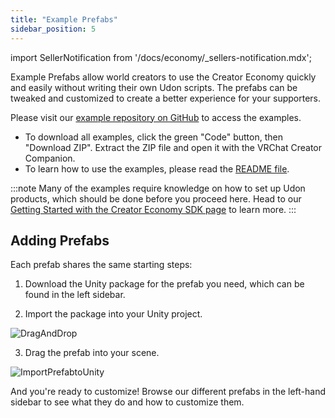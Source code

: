 ```yaml
---
title: "Example Prefabs"
sidebar_position: 5
---
```


import SellerNotification from '/docs/economy/_sellers-notification.mdx';

<SellerNotification/>

Example Prefabs allow world creators to use the Creator Economy quickly and easily without writing their own Udon scripts. The prefabs can be tweaked and customized to create a better experience for your supporters.

Please visit our [example repository on GitHub](https://github.com/vrchat-community/examples-creator-economy) to access the examples.
- To download all examples, click the green "Code" button, then "Download ZIP". Extract the ZIP file and open it with the VRChat Creator Companion.
- To learn how to use the examples, please read the [README file](https://github.com/vrchat-community/examples-creator-economy#readme).

:::note
Many of the examples require knowledge on how to set up Udon products, which should be done before you proceed here. Head to our [Getting Started with the Creator Economy SDK page](/economy/sdk/getting-started/) to learn more.
:::

## Adding Prefabs

Each prefab shares the same starting steps:

1. Download the Unity package for the prefab you need, which can be found in the left sidebar.

2. Import the package into your Unity project.

![DragAndDrop](/img/economy/examples/Importing-Package_Drag-and-Drop.png "Drag your prefab into Unity.")

3. Drag the prefab into your scene.

![ImportPrefabtoUnity](/img/economy/examples/Importing-Package_Place-In-Scene.png "Drag your prefab into the scene.")

And you're ready to customize! Browse our different prefabs in the left-hand sidebar to see what they do and how to customize them.
